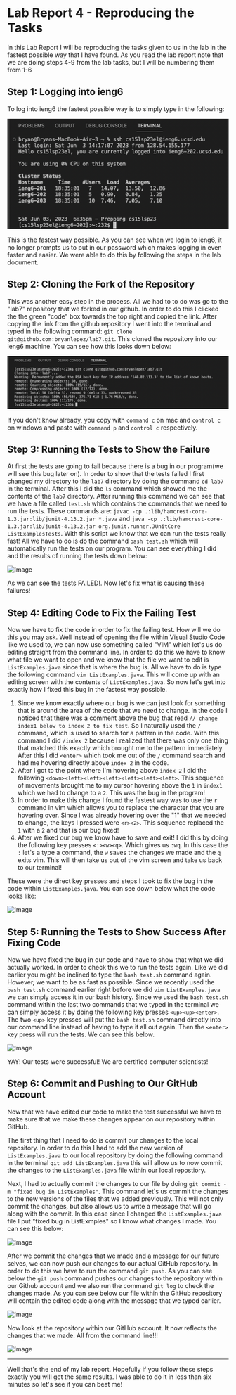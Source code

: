 # Lab Report 4 - Reproducing the Tasks
In this Lab Report I will be reproducing the tasks given to us in the lab in the fastest possible way that I have found. As you read the lab
report note that we are doing steps 4-9 from the lab tasks, but I will be numbering them from 1-6

## Step 1: Logging into ieng6
To log into ieng6 the fastest possible way is to simply type in the following:

![Image](loginEng6.png)

This is the fastest way possible. As you can see when we login to ieng6, it no longer prompts us to put in our password which makes logging in even 
faster and easier. We were able to do this by following the steps in the lab document.

## Step 2: Cloning the Fork of the Repository
This was another easy step in the process. All we had to to do was go to the "lab7" repository that we forked in our github. In order to do
this I clicked the the green "code" box towards the top right and copied the link. After copying the link from the github repository I went
into the terminal and typed in the following command: ```git clone git@github.com:bryanlepez/lab7.git```. This cloned the repository into our ieng6 machine. You can see how this looks down below:

![Image](gitcloning.png)

If you don't know already, you copy with ```command c``` on mac and ```control c``` on windows and paste with ```command p``` and ```control c``` respectively.

## Step 3: Running the Tests to Show the Failure
At first the tests are going to fail because there is a bug in our program(we will see this bug later on). In order to show that the tests failed I first changed my directory to the ```lab7``` directory by doing the command ```cd lab7``` in the terminal. After this I did the ```ls``` command which showed me the contents of the ```lab7``` directory. After running this command we can see that we have a file called ```test.sh``` which contains the commands that we need to run the tests. These commands are:
```javac -cp .:lib/hamcrest-core-1.3.jar:lib/junit-4.13.2.jar *.java``` and ```java -cp .:lib/hamcrest-core-1.3.jar:lib/junit-4.13.2.jar org.junit.runner.JUnitCore ListExamplesTests```.
With this script we know that we can run the tests really fast! All we have to do is do the command ```bash test.sh``` which will automatically run the tests on our program. You can see everything I did and the results of running the tests down below:

![Image](runTestFail.png)

As we can see the tests FAILED!. Now let's fix what is causing these failures!

## Step 4: Editing Code to Fix the Failing Test

Now we have to fix the code in order to fix the failing test. How will we do this you may ask. Well instead of opening the file within Visual Studio Code like we used to, we can now use something called "VIM" which let's us do editing straight from the command line. In order to do this we have to know what file we want to open and we know that the file we want to edit is ```ListExamples.java``` since that is where the bug is. All we have to do is type the following command ```vim ListExamples.java```. This will come up with an editing screen with the contents of ```ListExamples.java```. So now let's get into exactly how I fixed this bug in the fastest way possible.

1. Since we know exactly where our bug is we can just look for something that is around the area of the code that we need to change. In the code I noticed that there was a comment above the bug that read ```// change index1 below to index 2 to fix test```. So I naturally used the ```/``` command, which is used to search for a pattern in the code. With this command I did ```/index 2``` because I realized that there was only one thing that matched this exactly which brought me to the pattern immediately. After this I did ```<enter>``` which took me out of the ```/``` command search and had me hovering directly above ```index 2``` in the code.
2. After I got to the point where I'm hovering above ```index 2``` I did the following ```<down><left><left><left><left><left><left>```. This sequence of movements brought me to my cursor hovering above the ```1``` in ```index1``` which we had to change to a ```2```. This was the bug in the program!
3. In order to make this change I found the fastest way was to use the ```r``` command in vim which allows you to replace the character that you are hovering over. Since I was already hovering over the "1" that we needed to change, the keys I pressed were ```<r><2>```. This sequence replaced the ```1``` with a ```2``` and that is our bug fixed!
4. After we fixed our bug we know have to save and exit! I did this by doing the following key presses ```<:><w><q>```. Which gives us ```:wq```. In this case the ```:``` let's a type a command, the ```w``` saves the changes we made and the ```q``` exits vim. This will then take us out of the vim screen and take us back to our terminal!

These were the direct key presses and steps I took to fix the bug in the code within ```ListExamples.java```. 
You can see down below what the code looks like:

![Image](fixerror.png)

## Step 5: Running the Tests to Show Success After Fixing Code
Now we have fixed the bug in our code and have to show that what we did actually worked. In order to check this we to run the tests again. Like we did earlier you might be inclined to type the ```bash test.sh``` command again. However, we want to be as fast as possible. Since we recently used the ```bash test.sh``` command earlier right before we did ```vim ListExamples.java``` we can simply access it in our bash history. Since we used the ```bash test.sh``` command within the last two commands that we typed in the terminal we can simply access it by doing the following key presses ```<up><up><enter>```. The two ```<up>``` key presses will put the ```bash test.sh``` command directly into our command line instead of having to type it all out again. Then the ```<enter>``` key press will run the tests. We can see this below.

![Image](runTestSuccess)

YAY! Our tests were successful! We are certified computer scientists!

## Step 6: Commit and Pushing to Our GitHub Account
Now that we have edited our code to make the test successful we have to make sure that we make these changes appear on our repository within GitHub. 

The first thing that I need to do is commit our changes to the local repository. In order to do this I had to add the new version of ```ListExamples.java``` to our local repository by doing the following command in the terminal ```git add ListExamples.java``` this will allow us to now commit the changes to the ```ListExamples.java``` file within our local repostiory.

Next, I had to actually commit the changes to our file by doing ```git commit -m "fixed bug in ListExamples"```. This command let's us commit the changes to the new versions of the files that we added previously. This will not only commit the changes, but also allows us to write a message that will go along with the commit. In this case since I changed the ```ListExamples.java``` file I put "fixed bug in ListExmples" so I know what changes I made. You can see this below:

![Image](gitcommit.png)

After we commit the changes that we made and a message for our future selves, we can now push our changes to our actual GitHub repository. In order to do this we have to run the command ```git push```. As you can see below the ```git push``` command pushes our changes to the repository within our Github account and we also run the command ```git log``` to check the changes made. As you can see below our file within the GitHub repository will contain the edited code along with the message that we typed earlier.

![Image](gitpush.png)

Now look at the repository within our GitHub account. It now reflects the changes that we made. All from the command line!!!

![Image](githubchange.png)


---
Well that's the end of my lab report. Hopefully if you follow these steps exactly you will get the same results. I was able to do it in less than six minutes so let's see if you can beat me!



